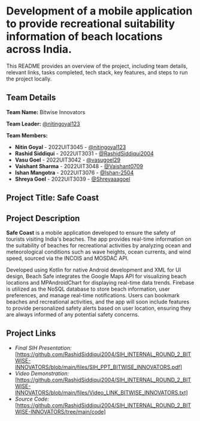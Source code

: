 # Development of a mobile application to provide recreational suitability information of beach locations across India.


This README provides an overview of the project, including team details, relevant links, tasks completed, tech stack, key features, and steps to run the project locally.

## Team Details

**Team Name:** Bitwise Innovators

**Team Leader:** [@nitingoyal123](https://github.com/nitingoyal123)

**Team Members:**

- **Nitin Goyal** - 2022UIT3045 - [@nitingoyal123](https://github.com/nitingoyal123)
- **Rashid Siddiqui** - 2022UIT3031 - [@RashidSiddiqui2004](https://github.com/RashidSiddiqui2004)
- **Vasu Goel** - 2022UIT3042 - [@vasugoel29](https://github.com/vasugoel29)
- **Vaishant Sharma** - 2022UIT3048 - [@Vaishant0709](https://github.com/Vaishant0709)
- **Ishan Mangotra** - 2022UIT3076 - [@Ishan-2504](https://github.com/Ishan-2504)
- **Shreya Goel** - 2022UIT3039 - [@Shreyaaagoel](https://github.com/Shreyaaagoel)

## Project Title: Safe Coast

## Project Description

**Safe Coast** is a mobile application developed to ensure the safety of tourists visiting India's beaches. The app provides real-time information on the suitability of beaches for recreational activities by analyzing ocean and meteorological conditions such as wave heights, ocean currents, and wind speed, sourced via the INCOIS and MOSDAC API. 

Developed using Kotlin for native Android development and XML for UI design, Beach Safe integrates the Google Maps API for visualizing beach locations and MPAndroidChart for displaying real-time data trends. Firebase is utilized as the NoSQL database to store beach information, user preferences, and manage real-time notifications. Users can bookmark beaches and recreational activities, and the app will soon include features to provide personalized safety alerts based on user location, ensuring they are always informed of any potential safety concerns.


## Project Links

- *Final SIH Presentation:* [https://github.com/RashidSiddiqui2004/SIH_INTERNAL_ROUND_2_BITWISE-INNOVATORS/blob/main/files/SIH_PPT_BITWISE_INNOVATORS.pdf] 
- *Video Demonstration:* [https://github.com/RashidSiddiqui2004/SIH_INTERNAL_ROUND_2_BITWISE-INNOVATORS/blob/main/files/Video_LINK_BITWISE_INNOVATORS.txt]  
- *Source Code:* [https://github.com/RashidSiddiqui2004/SIH_INTERNAL_ROUND_2_BITWISE-INNOVATORS/tree/main/code]
